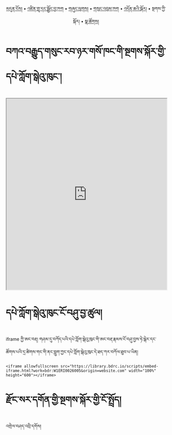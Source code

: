 <p align="center">
  <a href="https://bdrc-reader.github.io/kagyusungrab/">མདུན་ངོས།</a> • <a href="https://bdrc-reader.github.io/kagyusungrab/shedra">འཛིན་གྲྭ་དང་སྦྱོང་བྱ་ཁག</a> • <a href="https://bdrc-reader.github.io/kagyusungrab/shunglug">གཞུང་ལུགས།</a>  • <a href="https://bdrc-reader.github.io/kagyusungrab/sungbum">གསུང་འབུམ་ཁག</a> • <a href="https://bdrc-reader.github.io/kagyusungrab/doncha">འདོན་ཆའི་སྐོར།</a> • <span>སྔགས་ཀྱི་སྐོར།</span> •  <a href="https://bdrc-reader.github.io/kagyusungrab/natsok">སྣ་ཚོགས།</a></p>


# བཀའ་བརྒྱུད་གསུང་རབ་ཉར་གསོ་ཁང་གི་སྔགས་སྐོར་གྱི་དཔེ་ཀློག་སྒེའུ་ཁུང་།

<iframe allowfullscreen src="https://library.bdrc.io/scripts/embed-iframe.html?work=bdr:W1ERI0026005&origin=website.com" width="100%" height="600"></iframe>

<br>

# དཔེ་ཀློག་སྒེའུ་ཁུང་ངོ་བཤུ་བྱ་ཚུལ།

iframe ཀྱི་ཨང་བརྡ། གཤམ་དུ་བཀོད་པའི་དཔེ་ཀློག་སྒེའུ་ཁུང་གི་ཨང་བརྡ་རྣམས་ངོ་བཤུ་བྱས་ཏེ་སྒེར་དང་ཚོགས་པའི་དྲ་ཚིགས་གང་གི་ནང་བླུག་ཀྱང་དཔེ་ཀློག་སྒེའུ་ཁུང་དེ་ཐད་ཀར་བཀོལ་ཐུབ་པ་ཡིན།

```
<iframe allowfullscreen src="https://library.bdrc.io/scripts/embed-iframe.html?work=bdr:W1ERI0026005&origin=website.com" width="100%" height="600"></iframe>
```

# རྫོང་སར་དགོན་གྱི་སྔགས་སྐོར་གྱི་ངོ་སྤྲོད།

འགྲེལ་བཤད་འབྲི་དགོས།









